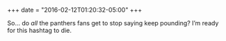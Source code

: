 +++
date = "2016-02-12T01:20:32-05:00"
+++

So… do _all_ the panthers fans get to stop saying keep pounding? I’m ready for this hashtag to die.
